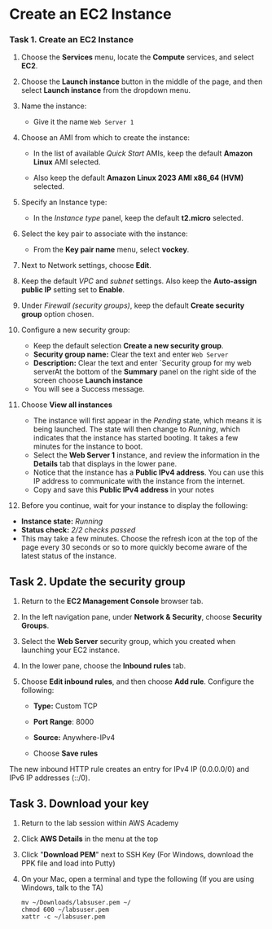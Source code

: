 # Create an EC2 Instance

### Task 1. Create an EC2 Instance

1. Choose the **Services** menu, locate the **Compute** services, and select **EC2**.

2. Choose the **Launch instance** button in the middle of the page, and then select **Launch instance** from the dropdown menu.

3. Name the instance:

   - Give it the name `Web Server 1` 

4. Choose an AMI from which to create the instance:

   - In the list of available *Quick Start* AMIs, keep the default **Amazon Linux** AMI selected. 

   - Also keep the default **Amazon Linux 2023 AMI x86_64 (HVM)** selected.

5. Specify an Instance type:

   - In the *Instance type* panel, keep the default **t2.micro** selected.

6. Select the key pair to associate with the instance:

   - From the **Key pair name** menu, select **vockey**.

7. Next to Network settings, choose **Edit**.

8. Keep the default *VPC* and *subnet* settings. Also keep the **Auto-assign public IP** setting set to **Enable**.

9. Under *Firewall (security groups)*, keep the default  **Create security group** option chosen.

10. Configure a new security group:

    - Keep the default selection **Create a new security group**.
    - **Security group name:** Clear the text and enter `Web Server` 
    - **Description:** Clear the text and enter `Security group for my web serverAt the bottom of the **Summary** panel on the right side of the screen choose **Launch instance**
    - You will see a Success message.

11. Choose **View all instances**

    - The instance will first appear in the *Pending* state, which means it is being launched. The state will then change to *Running*, which indicates that the instance has started booting. It takes a few minutes for the instance to boot.
    - Select the **Web Server 1** instance, and review the information in the **Details** tab that displays in the lower pane.
    - Notice that the instance has a **Public IPv4 address**. You can use this IP address to communicate with the instance from the internet.
    - Copy and save this **Public IPv4 address** in your notes

12. Before you continue, wait for your instance to display the following:

- **Instance state:** *Running*
- **Status check:** *2/2 checks passed*
-  This may take a few minutes. Choose the refresh  icon at the top of the page every 30 seconds or so to more quickly become aware of the latest status of the instance. 

## Task 2. Update the security group

1. Return to the **EC2 Management Console** browser tab. 

2. In the left navigation pane, under **Network & Security**, choose **Security Groups**. 

3. Select the **Web Server** security group, which you created when launching your EC2 instance. 

4. In the lower pane, choose the **Inbound rules** tab. 

5. Choose **Edit inbound rules**, and then choose **Add rule**. Configure the following:

   - **Type:** Custom TCP

   - **Port Range**: 8000

   - **Source:** Anywhere-IPv4
   
   - Choose **Save rules**

The new inbound HTTP rule creates an entry for IPv4 IP (0.0.0.0/0) and IPv6 IP addresses (::/0).

## Task 3. Download your key

1. Return to the lab session within AWS Academy

2. Click **AWS Details** in the menu at the top

3. Click "**Download PEM**" next to SSH Key (For Windows, download the PPK file and load into Putty)

4. On your Mac, open a terminal and type the following (If you are using Windows, talk to the TA)

   ```
   mv ~/Downloads/labsuser.pem ~/
   chmod 600 ~/labsuser.pem
   xattr -c ~/labsuser.pem
   ```

